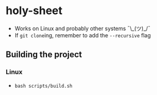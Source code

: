 # holy-sheet
- Works on Linux and probably other systems ¯\\\_(ツ)\_/¯
- If `git clone`ing, remember to add the `--recursive` flag
## Building the project
### Linux
  - `bash scripts/build.sh`
